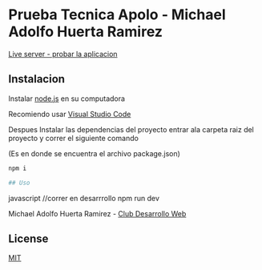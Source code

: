 # Prueba Tecnica Apolo - Michael Adolfo Huerta Ramirez

[Live server - probar la aplicacion](https://dreamy-lovelace-0a4136.netlify.app/)

## Instalacion

Instalar [node.js](https://nodejs.org/es/) en su computadora

Recomiendo usar [Visual Studio Code](https://code.visualstudio.com/)


Despues Instalar las dependencias del proyecto entrar ala carpeta raiz del proyecto y correr el siguiente comando

(Es en donde se encuentra el archivo package.json)
```bash
npm i 

## Uso

```
javascript
//correr en desarrrollo
npm run dev


Michael Adolfo Huerta Ramirez - [Club Desarrollo Web](https://www.facebook.com/DWESCOM)


## License
[MIT](https://choosealicense.com/licenses/mit/)